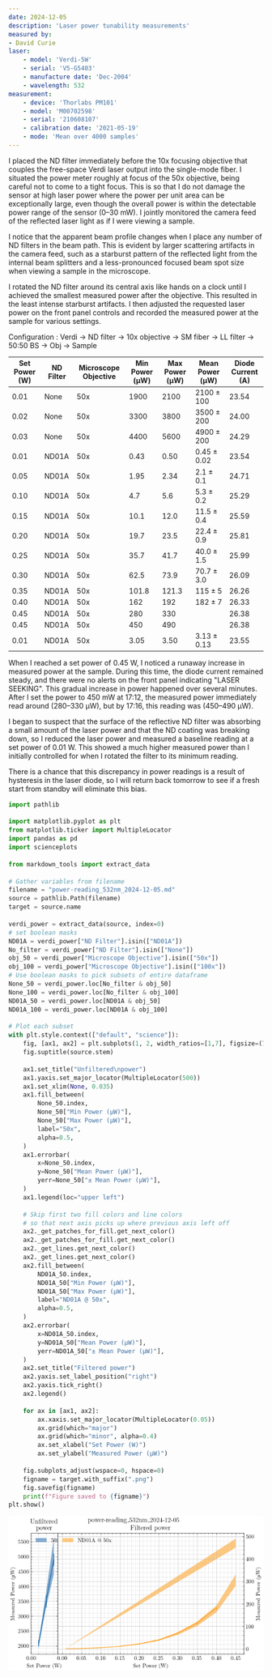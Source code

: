 ```yaml
---
date: 2024-12-05
description: 'Laser power tunability measurements'
measured by:
- David Curie
laser:
    - model: 'Verdi-5W'
    - serial: 'V5-G5403'
    - manufacture date: 'Dec-2004'
    - wavelength: 532
measurement:
    - device: 'Thorlabs PM101'
    - model: 'M00702598'
    - serial: '210608107'
    - calibration date: '2021-05-19'
    - mode: 'Mean over 4000 samples'
---
```


I placed the ND filter immediately before the 10x focusing objective that
couples the free-space Verdi laser output into the single-mode fiber.
I situated the power meter roughly at focus of the 50x objective, being
careful not to come to a tight focus. This is so that I do not damage the
sensor at high laser power where the power per unit area can be exceptionally
large, even though the overall power is within the detectable power range of
the sensor (0–30 mW). I jointly monitored the camera feed of the reflected
laser light as if I were viewing a sample.

I notice that the apparent beam profile changes when I place any number of ND
filters in the beam path. This is evident by larger scattering artifacts in
the camera feed, such as a starburst pattern of the reflected light from the
internal beam splitters and a less-pronounced focused beam spot size when
viewing a sample in the microscope.

I rotated the ND filter around its central axis like hands on a clock until
I achieved the smallest measured power after the objective. This resulted in
the least intense starburst artifacts. I then adjusted the requested laser
power on the front panel controls and recorded the measured power at the sample
for various settings.

Configuration
: Verdi -> ND filter -> 10x objective -> SM fiber -> LL filter -> 50:50 BS -> Obj -> Sample


| Set Power (W) | ND Filter | Microscope Objective | Min Power (µW) | Max Power (µW) | Mean Power (µW) | Diode Current (A) |
|---------------|-----------|----------------------|----------------|----------------|-----------------|-------------------|
| 0.01          | None      | 50x                  | 1900           | 2100           | 2100 ± 100      | 23.54             |
| 0.02          | None      | 50x                  | 3300           | 3800           | 3500 ± 200      | 24.00             |
| 0.03          | None      | 50x                  | 4400           | 5600           | 4900 ± 200      | 24.29             |
| 0.01          | ND01A     | 50x                  | 0.43           | 0.50           | 0.45 ± 0.02     | 23.54             |
| 0.05          | ND01A     | 50x                  | 1.95           | 2.34           | 2.1  ± 0.1      | 24.71             |
| 0.10          | ND01A     | 50x                  | 4.7            | 5.6            | 5.3  ± 0.2      | 25.29             |
| 0.15          | ND01A     | 50x                  | 10.1           | 12.0           | 11.5 ± 0.4      | 25.59             |
| 0.20          | ND01A     | 50x                  | 19.7           | 23.5           | 22.4 ± 0.9      | 25.81             |
| 0.25          | ND01A     | 50x                  | 35.7           | 41.7           | 40.0 ± 1.5      | 25.99             |
| 0.30          | ND01A     | 50x                  | 62.5           | 73.9           | 70.7 ± 3.0      | 26.09             |
| 0.35          | ND01A     | 50x                  | 101.8          | 121.3          | 115  ± 5        | 26.26             |
| 0.40          | ND01A     | 50x                  | 162            | 192            | 182  ± 7        | 26.33             |
| 0.45          | ND01A     | 50x                  | 280            | 330            |                 | 26.38             |
| 0.45          | ND01A     | 50x                  | 450            | 490            |                 | 26.38             |
| 0.01          | ND01A     | 50x                  | 3.05           | 3.50           | 3.13 ± 0.13     | 23.55             |

When I reached a set power of 0.45 W, I noticed a runaway increase in measured
power at the sample. During this time, the diode current remained steady, and
there were no alerts on the front panel indicating "LASER SEEKING". This
gradual increase in power happened over several minutes. After I set the power
to 450 mW at 17:12, the measured power immediately read around (280–330 µW),
but by 17:16, this reading was (450–490 µW).

I began to suspect that the surface of the reflective ND filter was absorbing
a small amount of the laser power and that the ND coating was breaking down,
so I reduced the laser power and measured a baseline reading at a set power of
0.01 W. This showed a much higher measured power than I initially controlled
for when I rotated the filter to its minimum reading.

There is a chance that this discrepancy in power readings is a result of
hysteresis in the laser diode, so I will return back tomorrow to see if
a fresh start from standby will eliminate this bias.

```python
import pathlib

import matplotlib.pyplot as plt
from matplotlib.ticker import MultipleLocator
import pandas as pd
import scienceplots

from markdown_tools import extract_data

# Gather variables from filename
filename = "power-reading_532nm_2024-12-05.md"
source = pathlib.Path(filename)
target = source.name

verdi_power = extract_data(source, index=0)
# set boolean masks
ND01A = verdi_power["ND Filter"].isin(["ND01A"])
No_filter = verdi_power["ND Filter"].isin(["None"])
obj_50 = verdi_power["Microscope Objective"].isin(["50x"])
obj_100 = verdi_power["Microscope Objective"].isin(["100x"])
# Use boolean masks to pick subsets of entire dataframe
None_50 = verdi_power.loc[No_filter & obj_50]
None_100 = verdi_power.loc[No_filter & obj_100]
ND01A_50 = verdi_power.loc[ND01A & obj_50]
ND01A_100 = verdi_power.loc[ND01A & obj_100]

# Plot each subset
with plt.style.context(["default", "science"]):
    fig, [ax1, ax2] = plt.subplots(1, 2, width_ratios=[1,7], figsize=(7, 4))
    fig.suptitle(source.stem)
    
    ax1.set_title("Unfiltered\npower")
    ax1.yaxis.set_major_locator(MultipleLocator(500))
    ax1.set_xlim(None, 0.035)
    ax1.fill_between(
        None_50.index,
        None_50["Min Power (µW)"],
        None_50["Max Power (µW)"],
        label="50x",
        alpha=0.5,
    )
    ax1.errorbar(
        x=None_50.index,
        y=None_50["Mean Power (µW)"],
        yerr=None_50["± Mean Power (µW)"],
    )
    ax1.legend(loc="upper left")
    
    # Skip first two fill colors and line colors
    # so that next axis picks up where previous axis left off
    ax2._get_patches_for_fill.get_next_color()
    ax2._get_patches_for_fill.get_next_color()
    ax2._get_lines.get_next_color()
    ax2._get_lines.get_next_color()
    ax2.fill_between(
        ND01A_50.index,
        ND01A_50["Min Power (µW)"],
        ND01A_50["Max Power (µW)"],
        label="ND01A @ 50x",
        alpha=0.5,
    )
    ax2.errorbar(
        x=ND01A_50.index,
        y=ND01A_50["Mean Power (µW)"],
        yerr=ND01A_50["± Mean Power (µW)"],
    )
    ax2.set_title("Filtered power")
    ax2.yaxis.set_label_position("right")
    ax2.yaxis.tick_right()
    ax2.legend()

    for ax in [ax1, ax2]:
        ax.xaxis.set_major_locator(MultipleLocator(0.05))
        ax.grid(which="major")
        ax.grid(which="minor", alpha=0.4)
        ax.set_xlabel("Set Power (W)")
        ax.set_ylabel("Measured Power (µW)")
    
    fig.subplots_adjust(wspace=0, hspace=0)
    figname = target.with_suffix(".png")
    fig.savefig(figname)
    print(f"Figure saved to {figname}")
plt.show()
```

![power plots of laser at various filters and objectives](power-reading_532nm_2024-12-05.png "Laser plots")
